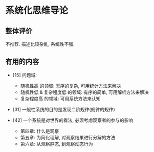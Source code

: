 # 系统化思维导论

## 整体评价
不推荐. 描述比较杂乱, 系统性不强.

## 有用的内容

- \[15] 问题域: 
  - 随机性高 的领域: 无序的复杂, 可用统计方法来解决
  - 随机性低 & 复杂程度低 的领域: 有序的简单, 可用解析方法来解决
  - 复杂程度高 的领域: 可用系统方法来认知
  
- \[31] 一般性系统的目的是发现二阶规律(规律的规律)
- \[42] 一个系统是对世界的看法, 必须考虑观察者的参与的影响
  - 第四章: 什么是观察
  - 第五章: 为简化理解, 对观察结果进行分解的方法
  - 第六章: 从观察静态, 到观察动态行为

